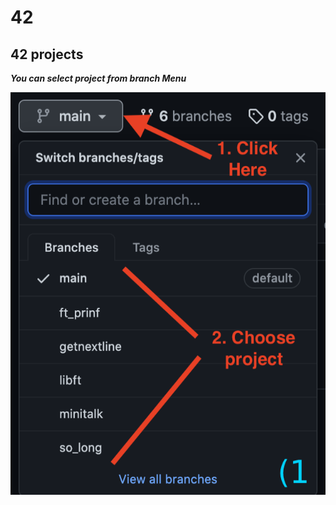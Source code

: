 # 42

## 42 projects

__*You can select project from branch Menu*__

![How-To-img](https://github.com/kuvarti/42MainWorks/raw/main/img/howto.png)

